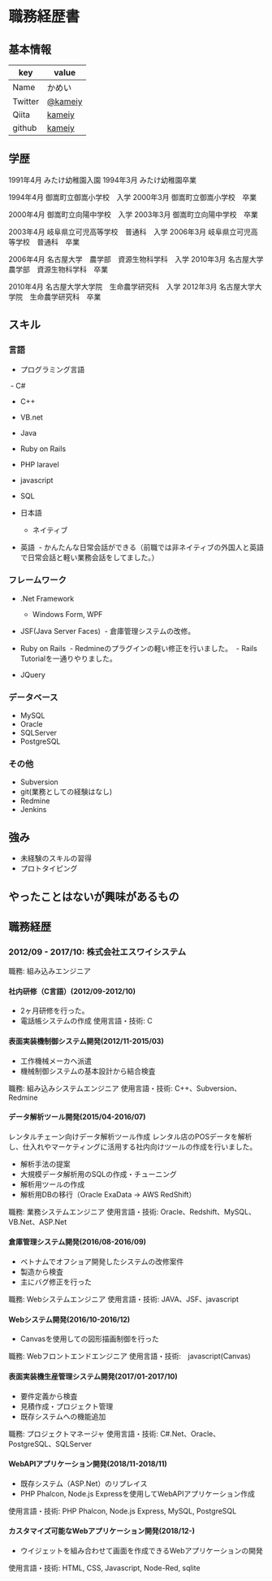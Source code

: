 # 職務経歴書

## 基本情報

|key|value|
|---|-----|
|Name|かめい|
|Twitter|[@kameiy](https://twitter.com/kameiy)|
|Qiita|[kameiy](http://qiita.com/kameiy)|
|github|[kameiy](https://github.com/kameiy)|

## 学歴
1991年4月
みたけ幼稚園入園
1994年3月
みたけ幼稚園卒業

1994年4月
御嵩町立御嵩小学校　入学
2000年3月
御嵩町立御嵩小学校　卒業

2000年4月
御嵩町立向陽中学校　入学
2003年3月
御嵩町立向陽中学校　卒業

2003年4月
岐阜県立可児高等学校　普通科　入学
2006年3月
岐阜県立可児高等学校　普通科　卒業

2006年4月
名古屋大学　農学部　資源生物科学科　入学
2010年3月
名古屋大学　農学部　資源生物科学科　卒業

2010年4月
名古屋大学大学院　生命農学研究科　入学
2012年3月
名古屋大学大学院　生命農学研究科　卒業

## スキル

### 言語

- プログラミング言語

  - C#
  - C++
  - VB.net
  - Java
  - Ruby on Rails
  - PHP laravel
  - javascript
  - SQL

- 日本語
  - ネイティブ
- 英語
  - かんたんな日常会話ができる（前職では非ネイティブの外国人と英語で日常会話と軽い業務会話をしてました。）

### フレームワーク

- .Net Framework
  - Windows Form, WPF
  
- JSF(Java Server Faces)
  - 倉庫管理システムの改修。
  
- Ruby on Rails
  - Redmineのプラグインの軽い修正を行いました。
  - Rails Tutorialを一通りやりました。

- JQuery

### データベース

- MySQL
- Oracle
- SQLServer
- PostgreSQL

### その他

- Subversion
- git(業務としての経験はなし)
- Redmine
- Jenkins

## 強み
- 未経験のスキルの習得
- プロトタイピング

## やったことはないが興味があるもの

## 職務経歴

### 2012/09 - 2017/10: 株式会社エスワイシステム

職務: 組み込みエンジニア

#### 社内研修（C言語）(2012/09-2012/10)

- 2ヶ月研修を行った。
- 電話帳システムの作成
使用言語・技術: C

#### 表面実装機制御システム開発(2012/11-2015/03)

- 工作機械メーカへ派遣
- 機械制御システムの基本設計から結合検査

職務: 組み込みシステムエンジニア
使用言語・技術: C++、Subversion、Redmine

#### データ解析ツール開発(2015/04-2016/07)

レンタルチェーン向けデータ解析ツール作成
レンタル店のPOSデータを解析し、仕入れやマーケティングに活用する社内向けツールの作成を行いました。

- 解析手法の提案
- 大規模データ解析用のSQLの作成・チューニング
- 解析用ツールの作成
- 解析用DBの移行（Oracle ExaData -> AWS RedShift）

職務: 業務システムエンジニア
使用言語・技術: Oracle、Redshift、MySQL、VB.Net、ASP.Net

#### 倉庫管理システム開発(2016/08-2016/09)

- ベトナムでオフショア開発したシステムの改修案件
- 製造から検査
- 主にバグ修正を行った

職務: Webシステムエンジニア
使用言語・技術: JAVA、JSF、javascript

#### Webシステム開発(2016/10-2016/12)

- Canvasを使用しての図形描画制御を行った

職務: Webフロントエンドエンジニア
使用言語・技術:　javascript(Canvas)

#### 表面実装機生産管理システム開発(2017/01-2017/10)

- 要件定義から検査
- 見積作成・プロジェクト管理
- 既存システムへの機能追加

職務: プロジェクトマネージャ
使用言語・技術: C#.Net、Oracle、PostgreSQL、SQLServer

#### WebAPIアプリケーション開発(2018/11-2018/11)

- 既存システム（ASP.Net）のリプレイス
- PHP Phalcon, Node.js Expressを使用してWebAPIアプリケーション作成

使用言語・技術: PHP Phalcon, Node.js Express, MySQL, PostgreSQL

#### カスタマイズ可能なWebアプリケーション開発(2018/12-)

- ウイジェットを組み合わせて画面を作成できるWebアプリケーションの開発

使用言語・技術: HTML, CSS, Javascript, Node-Red, sqlite
